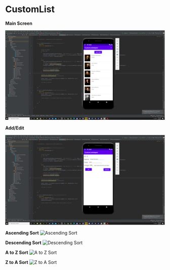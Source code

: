 # CustomList


**Main Screen**

![Main Screen](CustomList%20base%20Screen.png)


**Add/Edit**

![Add/Edit Screen](CustomList%20AddEdit%20Screen.png)


**Ascending Sort**
![Ascending Sort]()

**Descending Sort**
![Descending Sort]()

**A to Z Sort**
![A to Z Sort]()

**Z to A Sort**
![Z to A Sort]()

